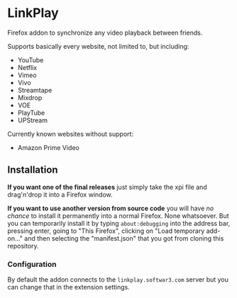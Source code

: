 # LinkPlay
Firefox addon to synchronize any video playback between friends.

Supports basically every website, not limited to, but including:

* YouTube
* Netflix
* Vimeo
* Vivo
* Streamtape
* Mixdrop
* VOE
* PlayTube
* UPStream

Currently known websites without support:

* Amazon Prime Video

## Installation

**If you want one of the final releases** just simply take the xpi file and drag'n'drop it into a Firefox window.

**If you want to use another version from source code** you will have *no chance* to install it permanently into a normal Firefox. None whatsoever. But you can temporarily install it by typing `about:debugging` into the address bar, pressing enter, going to "This Firefox", clicking on "Load temporary add-on..." and then selecting the "manifest.json" that you got from cloning this repository.

### Configuration

By default the addon connects to the `linkplay.softwar3.com` server but you can change that in the extension settings.
